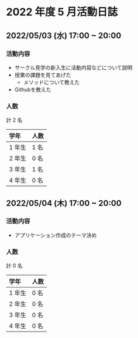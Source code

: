 # 2022 年度 5 月活動日誌

## 2022/05/03 (水) 17:00 ~ 20:00

### 活動内容

- サークル見学の新入生に活動内容などについて説明
- 授業の課題を見てあげた
  - メソッドについて教えた
- Githubを教えた

### 人数

計 2 名

| 学年   | 人数 |
| :----- | :--- |
| 1 年生 | 1 名 |
| 2 年生 | 0 名 |
| 3 年生 | 1 名 |
| 4 年生 | 0 名 |

## 2022/05/04 (木) 17:00 ~ 20:00

### 活動内容

- アプリケーション作成のテーマ決め

### 人数

計 0 名

| 学年   | 人数 |
| :----- | :--- |
| 1 年生 | 0 名 |
| 2 年生 | 0 名 |
| 3 年生 | 0 名 |
| 4 年生 | 0 名 |
